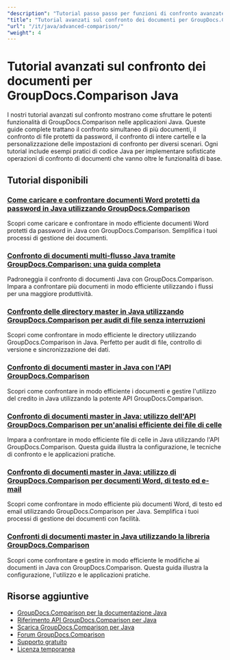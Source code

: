 ```yaml
---
"description": "Tutorial passo passo per funzioni di confronto avanzate, tra cui il confronto di più documenti, impostazioni di confronto e documenti protetti."
"title": "Tutorial avanzati sul confronto dei documenti per GroupDocs.Comparison Java"
"url": "/it/java/advanced-comparison/"
"weight": 4
---
```


# Tutorial avanzati sul confronto dei documenti per GroupDocs.Comparison Java

I nostri tutorial avanzati sul confronto mostrano come sfruttare le potenti funzionalità di GroupDocs.Comparison nelle applicazioni Java. Queste guide complete trattano il confronto simultaneo di più documenti, il confronto di file protetti da password, il confronto di intere cartelle e la personalizzazione delle impostazioni di confronto per diversi scenari. Ogni tutorial include esempi pratici di codice Java per implementare sofisticate operazioni di confronto di documenti che vanno oltre le funzionalità di base.

## Tutorial disponibili

### [Come caricare e confrontare documenti Word protetti da password in Java utilizzando GroupDocs.Comparison](./groupdocs-compare-protected-word-documents-java/)
Scopri come caricare e confrontare in modo efficiente documenti Word protetti da password in Java con GroupDocs.Comparison. Semplifica i tuoi processi di gestione dei documenti.

### [Confronto di documenti multi-flusso Java tramite GroupDocs.Comparison: una guida completa](./java-groupdocs-comparison-multi-stream-document-guide/)
Padroneggia il confronto di documenti Java con GroupDocs.Comparison. Impara a confrontare più documenti in modo efficiente utilizzando i flussi per una maggiore produttività.

### [Confronto delle directory master in Java utilizzando GroupDocs.Comparison per audit di file senza interruzioni](./master-directory-comparison-java-groupdocs-comparison/)
Scopri come confrontare in modo efficiente le directory utilizzando GroupDocs.Comparison in Java. Perfetto per audit di file, controllo di versione e sincronizzazione dei dati.

### [Confronto di documenti master in Java con l'API GroupDocs.Comparison](./master-document-comparison-java-groupdocs-api/)
Scopri come confrontare in modo efficiente i documenti e gestire l'utilizzo del credito in Java utilizzando la potente API GroupDocs.Comparison.

### [Confronto di documenti master in Java: utilizzo dell'API GroupDocs.Comparison per un'analisi efficiente dei file di celle](./groupdocs-comparison-java-api-document-comparison/)
Impara a confrontare in modo efficiente file di celle in Java utilizzando l'API GroupDocs.Comparison. Questa guida illustra la configurazione, le tecniche di confronto e le applicazioni pratiche.

### [Confronto di documenti master in Java: utilizzo di GroupDocs.Comparison per documenti Word, di testo ed e-mail](./master-document-comparison-java-groupdocs/)
Scopri come confrontare in modo efficiente più documenti Word, di testo ed email utilizzando GroupDocs.Comparison per Java. Semplifica i tuoi processi di gestione dei documenti con facilità.

### [Confronti di documenti master in Java utilizzando la libreria GroupDocs.Comparison](./master-java-document-comparisons-groupdocs/)
Scopri come confrontare e gestire in modo efficiente le modifiche ai documenti in Java con GroupDocs.Comparison. Questa guida illustra la configurazione, l'utilizzo e le applicazioni pratiche.

## Risorse aggiuntive

- [GroupDocs.Comparison per la documentazione Java](https://docs.groupdocs.com/comparison/java/)
- [Riferimento API GroupDocs.Comparison per Java](https://reference.groupdocs.com/comparison/java/)
- [Scarica GroupDocs.Comparison per Java](https://releases.groupdocs.com/comparison/java/)
- [Forum GroupDocs.Comparison](https://forum.groupdocs.com/c/comparison)
- [Supporto gratuito](https://forum.groupdocs.com/)
- [Licenza temporanea](https://purchase.groupdocs.com/temporary-license/)